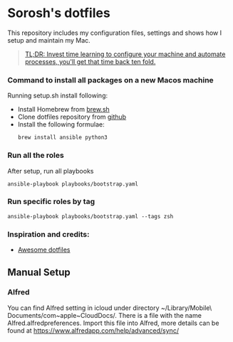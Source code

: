 # Sorosh's dotfiles

This repository includes my configuration files, settings and shows how I setup and maintain my Mac.

> [TL;DR: Invest time learning to configure your machine and automate processes, you'll get that time back ten fold.](https://code.tutsplus.com/tutorials/setting-up-a-mac-dev-machine-from-zero-to-hero-with-dotfiles--net-35449)

### Command to install all packages on a new Macos machine

Running setup.sh install following:

- Install Homebrew from [brew.sh](https://brew.sh)
- Clone dotfiles repository from [github](https://github.com/nejads/dotfiles)
- Install the following formulae:
  ```
  brew install ansible python3
  ```

### Run all the roles

After setup, run all playbooks

```
ansible-playbook playbooks/bootstrap.yaml
```

### Run specific roles by tag

```
ansible-playbook playbooks/bootstrap.yaml --tags zsh
```

### Inspiration and credits:

- [Awesome dotfiles](https://github.com/webpro/awesome-dotfiles)

## Manual Setup

### Alfred

You can find Alfred setting in icloud under directory ~/Library/Mobile\ Documents/com\~apple\~CloudDocs/. There is a file with the name Alfred.alfredpreferences.
Import this file into Alfred, more details can be found at https://www.alfredapp.com/help/advanced/sync/
